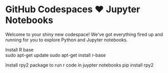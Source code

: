 # GitHub Codespaces ♥️ Jupyter Notebooks

Welcome to your shiny new codespace! We've got everything fired up and running for you to explore Python and Jupyter notebooks.

Install R base  
sudo apt-get update
sudo apt-get install r-base


Install rpy2 package to run r code in juypter notebooks
pip install rpy2


